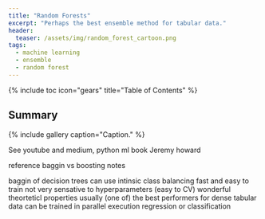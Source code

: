 ```yaml
---
title: "Random Forests"
excerpt: "Perhaps the best ensemble method for tabular data."
header:
  teaser: /assets/img/random_forest_cartoon.png
tags:
  - machine learning
  - ensemble
  - random forest
---
```


{% include toc icon="gears" title="Table of Contents" %}

## Summary

{% include gallery caption="Caption." %}

See youtube and medium, python ml book
Jeremy howard

reference baggin vs boosting notes

baggin of decision trees
can use intinsic class balancing
fast and easy to train
not very sensative to hyperparameters (easy to CV)
wonderful theorteticl properties
usually (one of) the best performers for dense tabular data
can be trained in parallel execution
regression or classification

